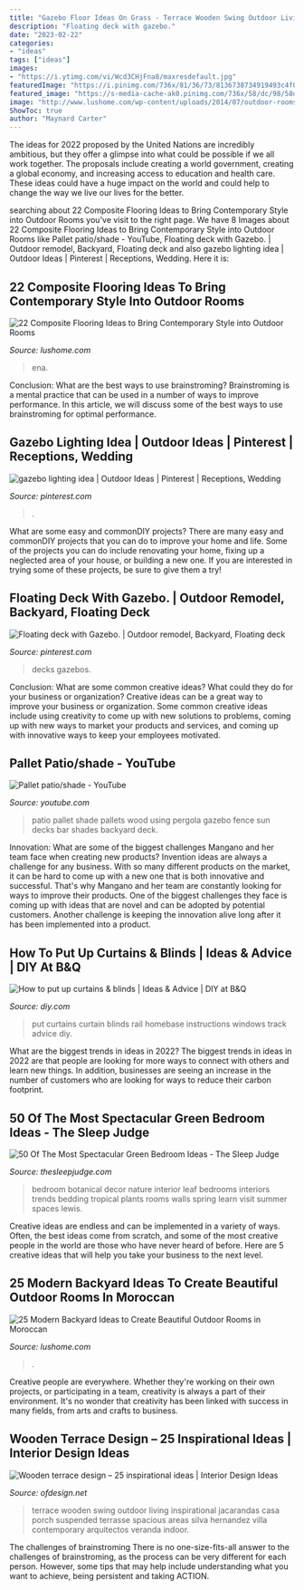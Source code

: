 ```yaml
---
title: "Gazebo Floor Ideas On Grass - Terrace Wooden Swing Outdoor Living Inspirational Jacarandas Casa Porch Suspended Terrasse Spacious Areas Silva Hernandez Villa Contemporary Arquitectos Veranda Indoor"
description: "Floating deck with gazebo."
date: "2023-02-22"
categories:
- "ideas"
tags: ["ideas"]
images:
- "https://i.ytimg.com/vi/Wcd3CHjFna8/maxresdefault.jpg"
featuredImage: "https://i.pinimg.com/736x/81/36/73/8136738734919493c4f0bfd58072f443--floating-deck-gazebo.jpg"
featured_image: "https://s-media-cache-ak0.pinimg.com/736x/58/dc/98/58dc98905719282c5ec4f2b3a1360979.jpg"
image: "http://www.lushome.com/wp-content/uploads/2014/07/outdoor-rooms-decorating-moroccan-style-backyard-ideas-25.jpg"
ShowToc: true
author: "Maynard Carter"
---
```



The ideas for 2022 proposed by the United Nations are incredibly ambitious, but they offer a glimpse into what could be possible if we all work together. The proposals include creating a world government, creating a global economy, and increasing access to education and health care. These ideas could have a huge impact on the world and could help to change the way we live our lives for the better.

	

		
searching about 22 Composite Flooring Ideas to Bring Contemporary Style into Outdoor Rooms you've visit to the right page. We have 8 Images about 22 Composite Flooring Ideas to Bring Contemporary Style into Outdoor Rooms like Pallet patio/shade - YouTube, Floating deck with Gazebo. | Outdoor remodel, Backyard, Floating deck and also gazebo lighting idea | Outdoor Ideas | Pinterest | Receptions, Wedding. Here it is:
		
    
## 22 Composite Flooring Ideas To Bring Contemporary Style Into Outdoor Rooms

<img loading=lazy src="https://www.lushome.com/wp-content/uploads/2012/08/outdoor-flooring-ideas-composite-10.jpg" onerror="this.onerror=null;this.src='https://tse2.mm.bing.net/th?id=OIP.X6mySvsRm4r0ezA7Ip_44AHaFj&amp;pid=15.1';" alt="22 Composite Flooring Ideas to Bring Contemporary Style into Outdoor Rooms">

_Source: lushome.com_

>ena. 

	

Conclusion: What are the best ways to use brainstroming?
Brainstroming is a mental practice that can be used in a number of ways to improve performance. In this article, we will discuss some of the best ways to use brainstroming for optimal performance.

    
## Gazebo Lighting Idea | Outdoor Ideas | Pinterest | Receptions, Wedding

<img loading=lazy src="https://s-media-cache-ak0.pinimg.com/736x/58/dc/98/58dc98905719282c5ec4f2b3a1360979.jpg" onerror="this.onerror=null;this.src='https://tse3.mm.bing.net/th?id=OIP.FU0MKIYUrRmr_2e-fGgBmgHaEK&amp;pid=15.1';" alt="gazebo lighting idea | Outdoor Ideas | Pinterest | Receptions, Wedding">

_Source: pinterest.com_

>. 

	

What are some easy and commonDIY projects?
There are many easy and commonDIY projects that you can do to improve your home and life. Some of the projects you can do include renovating your home, fixing up a neglected area of your house, or building a new one. If you are interested in trying some of these projects, be sure to give them a try!

    
## Floating Deck With Gazebo. | Outdoor Remodel, Backyard, Floating Deck

<img loading=lazy src="https://i.pinimg.com/736x/81/36/73/8136738734919493c4f0bfd58072f443--floating-deck-gazebo.jpg" onerror="this.onerror=null;this.src='https://tse4.mm.bing.net/th?id=OIP.nd5-yzJF2G-YTuwJMimxKQHaFi&amp;pid=15.1';" alt="Floating deck with Gazebo. | Outdoor remodel, Backyard, Floating deck">

_Source: pinterest.com_

>decks gazebos. 

	

Conclusion: What are some common creative ideas? What could they do for your business or organization?
Creative ideas can be a great way to improve your business or organization. Some common creative ideas include using creativity to come up with new solutions to problems, coming up with new ways to market your products and services, and coming up with innovative ways to keep your employees motivated.

    
## Pallet Patio/shade - YouTube

<img loading=lazy src="https://i.ytimg.com/vi/Wcd3CHjFna8/maxresdefault.jpg" onerror="this.onerror=null;this.src='https://tse2.mm.bing.net/th?id=OIP.926c6hdh0pgSQGXSko12uwHaEK&amp;pid=15.1';" alt="Pallet patio/shade - YouTube">

_Source: youtube.com_

>patio pallet shade pallets wood using pergola gazebo fence sun decks bar shades backyard deck. 

	

Innovation: What are some of the biggest challenges Mangano and her team face when creating new products?
Invention ideas are always a challenge for any business. With so many different products on the market, it can be hard to come up with a new one that is both innovative and successful. That's why Mangano and her team are constantly looking for ways to improve their products. One of the biggest challenges they face is coming up with ideas that are novel and can be adopted by potential customers. Another challenge is keeping the innovation alive long after it has been implemented into a product.

    
## How To Put Up Curtains &amp; Blinds | Ideas &amp; Advice | DIY At B&amp;Q

<img loading=lazy src="http://kingfisher.scene7.com/is/image/Kingfisher/Windows_Curtainpole_137_03" onerror="this.onerror=null;this.src='https://tse1.mm.bing.net/th?id=OIP.RLAO7i5HQudGd2MCqnHp-wHaFa&amp;pid=15.1';" alt="How to put up curtains &amp; blinds | Ideas &amp; Advice | DIY at B&amp;Q">

_Source: diy.com_

>put curtains curtain blinds rail homebase instructions windows track advice diy. 

	

What are the biggest trends in ideas in 2022?
The biggest trends in ideas in 2022 are that people are looking for more ways to connect with others and learn new things. In addition, businesses are seeing an increase in the number of customers who are looking for ways to reduce their carbon footprint.

    
## 50 Of The Most Spectacular Green Bedroom Ideas - The Sleep Judge

<img loading=lazy src="https://www.thesleepjudge.com/wp-content/uploads/2017/10/One-With-Nature.jpg" onerror="this.onerror=null;this.src='https://tse2.mm.bing.net/th?id=OIP.-KBE_OYo537pPG606Rp5MAAAAA&amp;pid=15.1';" alt="50 Of The Most Spectacular Green Bedroom Ideas - The Sleep Judge">

_Source: thesleepjudge.com_

>bedroom botanical decor nature interior leaf bedrooms interiors trends bedding tropical plants rooms walls spring learn visit summer spaces lewis. 

	

Creative ideas are endless and can be implemented in a variety of ways. Often, the best ideas come from scratch, and some of the most creative people in the world are those who have never heard of before. Here are 5 creative ideas that will help you take your business to the next level.

    
## 25 Modern Backyard Ideas To Create Beautiful Outdoor Rooms In Moroccan

<img loading=lazy src="http://www.lushome.com/wp-content/uploads/2014/07/outdoor-rooms-decorating-moroccan-style-backyard-ideas-25.jpg" onerror="this.onerror=null;this.src='https://tse3.mm.bing.net/th?id=OIP.O9Q8yqBqyWD3q60wbLx_ngHaHa&amp;pid=15.1';" alt="25 Modern Backyard Ideas to Create Beautiful Outdoor Rooms in Moroccan">

_Source: lushome.com_

>. 

	

Creative people are everywhere. Whether they're working on their own projects, or participating in a team, creativity is always a part of their environment. It's no wonder that creativity has been linked with success in many fields, from arts and crafts to business.

    
## Wooden Terrace Design – 25 Inspirational Ideas | Interior Design Ideas

<img loading=lazy src="https://www.ofdesign.net/wp-content/uploads/files/3/2/5/wooden-terrace-design-25-inspirational-ideas-17-325.jpg" onerror="this.onerror=null;this.src='https://tse3.mm.bing.net/th?id=OIP.1ZaoGyJo6FehRHmQqGdkpAHaJ3&amp;pid=15.1';" alt="Wooden terrace design – 25 inspirational ideas | Interior Design Ideas">

_Source: ofdesign.net_

>terrace wooden swing outdoor living inspirational jacarandas casa porch suspended terrasse spacious areas silva hernandez villa contemporary arquitectos veranda indoor. 

	

The challenges of brainstroming
There is no one-size-fits-all answer to the challenges of brainstroming, as the process can be very different for each person. However, some tips that may help include understanding what you want to achieve, being persistent and taking ACTION.

